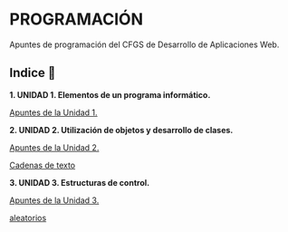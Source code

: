 # PROGRAMACIÓN

Apuntes de programación del CFGS de Desarrollo de Aplicaciones Web.

## Indice 🚀

**1. UNIDAD 1. Elementos de un programa informático.**

  [Apuntes de la Unidad 1.](Tema1/Apuntes.md)

**2. UNIDAD 2. Utilización de objetos y desarrollo de clases.**

[Apuntes de la Unidad 2.](Tema2/Apuntes.md)

[Cadenas de texto](Tema2/Strings.md)

**3. UNIDAD 3. Estructuras de control.**

[Apuntes de la Unidad 3.](Tema3/Apuntes.md)

[aleatorios](Tema3/Aleatorios.md)